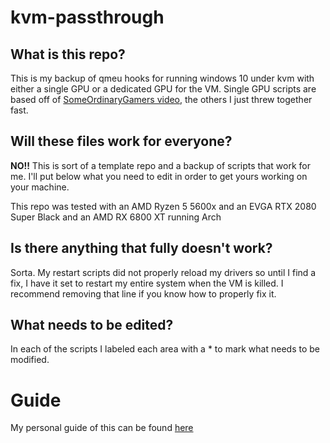 # kvm-passthrough

## What is this repo?

This is my backup of qmeu hooks for running windows 10 under kvm with either a single GPU or a dedicated GPU for the VM. Single GPU scripts are based off of [SomeOrdinaryGamers video](https://www.youtube.com/watch?v=BUSrdUoedTo), the others I just threw together fast.

## Will these files work for everyone?

**NO!!** This is sort of a template repo and a backup of scripts that work for me. I'll put below what you need to edit in order to get yours working on your machine.

This repo was tested with an AMD Ryzen 5 5600x and an EVGA RTX 2080 Super Black and an AMD RX 6800 XT running Arch

## Is there anything that fully doesn't work?

Sorta. My restart scripts did not properly reload my drivers so until I find a fix, I have it set to restart my entire system when the VM is killed. I recommend removing that line if you know how to properly fix it.

## What needs to be edited?

In each of the scripts I labeled each area with a * to mark what needs to be modified.

# Guide

My personal guide of this can be found [here](https://guides.46620.moe/machine/linux/1gpu_pass/)
